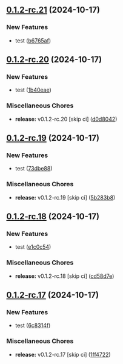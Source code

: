 ## [0.1.2-rc.21](https://github.com/KingTimer12/MYK-Desktop/compare/v0.1.2-rc.20...v0.1.2-rc.21) (2024-10-17)


### New Features

* test ([b6765af](https://github.com/KingTimer12/MYK-Desktop/commit/b6765af0370ee2df3f4ea442570f1141249f98cc))

## [0.1.2-rc.20](https://github.com/KingTimer12/MYK-Desktop/compare/v0.1.2-rc.19...v0.1.2-rc.20) (2024-10-17)


### New Features

* test ([1b40eae](https://github.com/KingTimer12/MYK-Desktop/commit/1b40eaeef54edae80943d1761f5d3b210874520d))


### Miscellaneous Chores

* **release:** v0.1.2-rc.20 [skip ci] ([d0d8042](https://github.com/KingTimer12/MYK-Desktop/commit/d0d804272d231ffe0d5d1b8ecaf211d34fa474d6))

## [0.1.2-rc.19](https://github.com/KingTimer12/MYK-Desktop/compare/v0.1.2-rc.18...v0.1.2-rc.19) (2024-10-17)


### New Features

* test ([73dbe88](https://github.com/KingTimer12/MYK-Desktop/commit/73dbe885e6d93501ac23455476d8bf6eeb6c0288))


### Miscellaneous Chores

* **release:** v0.1.2-rc.19 [skip ci] ([5b283b8](https://github.com/KingTimer12/MYK-Desktop/commit/5b283b8a7b4252da8756bef2c08da856f969b2cb))

## [0.1.2-rc.18](https://github.com/KingTimer12/MYK-Desktop/compare/v0.1.2-rc.17...v0.1.2-rc.18) (2024-10-17)


### New Features

* test ([e1c0c54](https://github.com/KingTimer12/MYK-Desktop/commit/e1c0c542c0427c1df59c90f54e604dea7157a2ea))


### Miscellaneous Chores

* **release:** v0.1.2-rc.18 [skip ci] ([cd58d7e](https://github.com/KingTimer12/MYK-Desktop/commit/cd58d7edb94f15a5c4e96581d1dc435cf630dc42))

## [0.1.2-rc.17](https://github.com/KingTimer12/MYK-Desktop/compare/v0.1.2-rc.16...v0.1.2-rc.17) (2024-10-17)


### New Features

* test ([6c8314f](https://github.com/KingTimer12/MYK-Desktop/commit/6c8314f4a222f8aa69d9ccd0f823ca9212cd7e62))


### Miscellaneous Chores

* **release:** v0.1.2-rc.17 [skip ci] ([1ff4722](https://github.com/KingTimer12/MYK-Desktop/commit/1ff4722caf354df4c02d5828024efb0b30114964))


